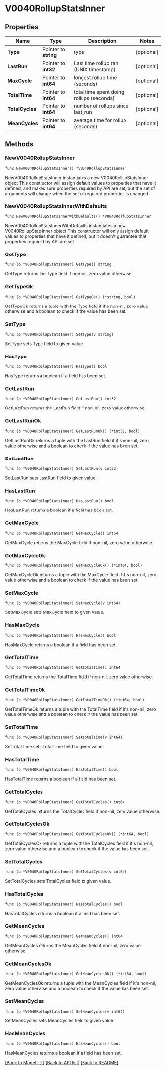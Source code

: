 # V0040RollupStatsInner

## Properties

Name | Type | Description | Notes
------------ | ------------- | ------------- | -------------
**Type** | Pointer to **string** | type | [optional] 
**LastRun** | Pointer to **int32** | Last time rollup ran (UNIX timestamp) | [optional] 
**MaxCycle** | Pointer to **int64** | longest rollup time (seconds) | [optional] 
**TotalTime** | Pointer to **int64** | total time spent doing rollups (seconds) | [optional] 
**TotalCycles** | Pointer to **int64** | number of rollups since last_run | [optional] 
**MeanCycles** | Pointer to **int64** | average time for rollup (seconds) | [optional] 

## Methods

### NewV0040RollupStatsInner

`func NewV0040RollupStatsInner() *V0040RollupStatsInner`

NewV0040RollupStatsInner instantiates a new V0040RollupStatsInner object
This constructor will assign default values to properties that have it defined,
and makes sure properties required by API are set, but the set of arguments
will change when the set of required properties is changed

### NewV0040RollupStatsInnerWithDefaults

`func NewV0040RollupStatsInnerWithDefaults() *V0040RollupStatsInner`

NewV0040RollupStatsInnerWithDefaults instantiates a new V0040RollupStatsInner object
This constructor will only assign default values to properties that have it defined,
but it doesn't guarantee that properties required by API are set

### GetType

`func (o *V0040RollupStatsInner) GetType() string`

GetType returns the Type field if non-nil, zero value otherwise.

### GetTypeOk

`func (o *V0040RollupStatsInner) GetTypeOk() (*string, bool)`

GetTypeOk returns a tuple with the Type field if it's non-nil, zero value otherwise
and a boolean to check if the value has been set.

### SetType

`func (o *V0040RollupStatsInner) SetType(v string)`

SetType sets Type field to given value.

### HasType

`func (o *V0040RollupStatsInner) HasType() bool`

HasType returns a boolean if a field has been set.

### GetLastRun

`func (o *V0040RollupStatsInner) GetLastRun() int32`

GetLastRun returns the LastRun field if non-nil, zero value otherwise.

### GetLastRunOk

`func (o *V0040RollupStatsInner) GetLastRunOk() (*int32, bool)`

GetLastRunOk returns a tuple with the LastRun field if it's non-nil, zero value otherwise
and a boolean to check if the value has been set.

### SetLastRun

`func (o *V0040RollupStatsInner) SetLastRun(v int32)`

SetLastRun sets LastRun field to given value.

### HasLastRun

`func (o *V0040RollupStatsInner) HasLastRun() bool`

HasLastRun returns a boolean if a field has been set.

### GetMaxCycle

`func (o *V0040RollupStatsInner) GetMaxCycle() int64`

GetMaxCycle returns the MaxCycle field if non-nil, zero value otherwise.

### GetMaxCycleOk

`func (o *V0040RollupStatsInner) GetMaxCycleOk() (*int64, bool)`

GetMaxCycleOk returns a tuple with the MaxCycle field if it's non-nil, zero value otherwise
and a boolean to check if the value has been set.

### SetMaxCycle

`func (o *V0040RollupStatsInner) SetMaxCycle(v int64)`

SetMaxCycle sets MaxCycle field to given value.

### HasMaxCycle

`func (o *V0040RollupStatsInner) HasMaxCycle() bool`

HasMaxCycle returns a boolean if a field has been set.

### GetTotalTime

`func (o *V0040RollupStatsInner) GetTotalTime() int64`

GetTotalTime returns the TotalTime field if non-nil, zero value otherwise.

### GetTotalTimeOk

`func (o *V0040RollupStatsInner) GetTotalTimeOk() (*int64, bool)`

GetTotalTimeOk returns a tuple with the TotalTime field if it's non-nil, zero value otherwise
and a boolean to check if the value has been set.

### SetTotalTime

`func (o *V0040RollupStatsInner) SetTotalTime(v int64)`

SetTotalTime sets TotalTime field to given value.

### HasTotalTime

`func (o *V0040RollupStatsInner) HasTotalTime() bool`

HasTotalTime returns a boolean if a field has been set.

### GetTotalCycles

`func (o *V0040RollupStatsInner) GetTotalCycles() int64`

GetTotalCycles returns the TotalCycles field if non-nil, zero value otherwise.

### GetTotalCyclesOk

`func (o *V0040RollupStatsInner) GetTotalCyclesOk() (*int64, bool)`

GetTotalCyclesOk returns a tuple with the TotalCycles field if it's non-nil, zero value otherwise
and a boolean to check if the value has been set.

### SetTotalCycles

`func (o *V0040RollupStatsInner) SetTotalCycles(v int64)`

SetTotalCycles sets TotalCycles field to given value.

### HasTotalCycles

`func (o *V0040RollupStatsInner) HasTotalCycles() bool`

HasTotalCycles returns a boolean if a field has been set.

### GetMeanCycles

`func (o *V0040RollupStatsInner) GetMeanCycles() int64`

GetMeanCycles returns the MeanCycles field if non-nil, zero value otherwise.

### GetMeanCyclesOk

`func (o *V0040RollupStatsInner) GetMeanCyclesOk() (*int64, bool)`

GetMeanCyclesOk returns a tuple with the MeanCycles field if it's non-nil, zero value otherwise
and a boolean to check if the value has been set.

### SetMeanCycles

`func (o *V0040RollupStatsInner) SetMeanCycles(v int64)`

SetMeanCycles sets MeanCycles field to given value.

### HasMeanCycles

`func (o *V0040RollupStatsInner) HasMeanCycles() bool`

HasMeanCycles returns a boolean if a field has been set.


[[Back to Model list]](../README.md#documentation-for-models) [[Back to API list]](../README.md#documentation-for-api-endpoints) [[Back to README]](../README.md)


